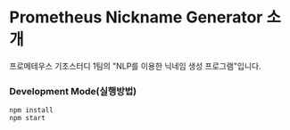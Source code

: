 # Prometheus Nickname Generator 소개 
프로메테우스 기초스터디 1팀의 "NLP를 이용한 닉네임 생성 프로그램"입니다. 

### Development Mode(실행방법) 

    npm install
    npm start


